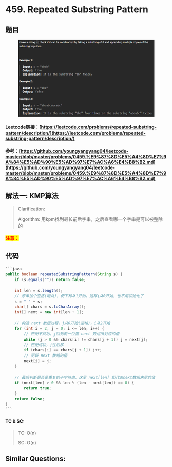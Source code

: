 # 459. Repeated Substring Pattern

## 题目

<figure><img src="../../.gitbook/assets/image (9) (1).png" alt=""><figcaption></figcaption></figure>

#### Leetcode链接：[https://leetcode.com/problems/repeated-substring-pattern/description/](https://leetcode.com/problems/repeated-substring-pattern/description/)

#### 参考：[https://github.com/youngyangyang04/leetcode-master/blob/master/problems/0459.%E9%87%8D%E5%A4%8D%E7%9A%84%E5%AD%90%E5%AD%97%E7%AC%A6%E4%B8%B2.md](https://github.com/youngyangyang04/leetcode-master/blob/master/problems/0459.%E9%87%8D%E5%A4%8D%E7%9A%84%E5%AD%90%E5%AD%97%E7%AC%A6%E4%B8%B2.md)

## 解法一: KMP算法

> Clarification:&#x20;
>
> Algorithm: 用kpm找到最长前后字串，之后查看哪一个字串是可以被整除的

#### <mark style="color:red;">注意：</mark>

## 代码

````java
```java
public boolean repeatedSubstringPattern(String s) {
    if (s.equals("")) return false;

    int len = s.length();
    // 原串加个空格(哨兵)，使下标从1开始，这样j从0开始，也不用初始化了
    s = " " + s;
    char[] chars = s.toCharArray();
    int[] next = new int[len + 1];

    // 构造 next 数组过程，j从0开始(空格)，i从2开始
    for (int i = 2, j = 0; i <= len; i++) {
        // 匹配不成功，j回到前一位置 next 数组所对应的值
        while (j > 0 && chars[i] != chars[j + 1]) j = next[j];
        // 匹配成功，j往后移
        if (chars[i] == chars[j + 1]) j++;
        // 更新 next 数组的值
        next[i] = j;
    }

    // 最后判断是否是重复的子字符串，这里 next[len] 即代表next数组末尾的值
    if (next[len] > 0 && len % (len - next[len]) == 0) {
        return true;
    }
    return false;
}
```
````

#### TC & SC:&#x20;

> TC: O(n)
>
> SC: O(n)

## **Similar Questions:**&#x20;
